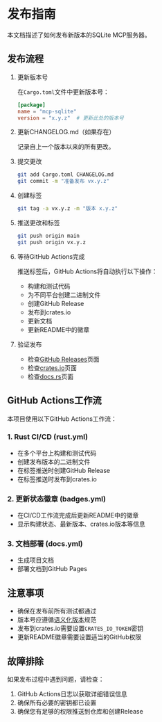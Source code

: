 # 发布指南

本文档描述了如何发布新版本的SQLite MCP服务器。

## 发布流程

1. 更新版本号

   在`Cargo.toml`文件中更新版本号：

   ```toml
   [package]
   name = "mcp-sqlite"
   version = "x.y.z"  # 更新此处的版本号
   ```

2. 更新CHANGELOG.md（如果存在）

   记录自上一个版本以来的所有更改。

3. 提交更改

   ```bash
   git add Cargo.toml CHANGELOG.md
   git commit -m "准备发布 vx.y.z"
   ```

4. 创建标签

   ```bash
   git tag -a vx.y.z -m "版本 x.y.z"
   ```

5. 推送更改和标签

   ```bash
   git push origin main
   git push origin vx.y.z
   ```

6. 等待GitHub Actions完成

   推送标签后，GitHub Actions将自动执行以下操作：

   - 构建和测试代码
   - 为不同平台创建二进制文件
   - 创建GitHub Release
   - 发布到crates.io
   - 更新文档
   - 更新README中的徽章

7. 验证发布

   - 检查[GitHub Releases](https://github.com/fishcode2025/mcp-sqlite/releases)页面
   - 检查[crates.io](https://crates.io/crates/mcp-sqlite)页面
   - 检查[docs.rs](https://docs.rs/mcp-sqlite)页面

## GitHub Actions工作流

本项目使用以下GitHub Actions工作流：

### 1. Rust CI/CD (rust.yml)

- 在多个平台上构建和测试代码
- 创建发布版本的二进制文件
- 在标签推送时创建GitHub Release
- 在标签推送时发布到crates.io

### 2. 更新状态徽章 (badges.yml)

- 在CI/CD工作流完成后更新README中的徽章
- 显示构建状态、最新版本、crates.io版本等信息

### 3. 文档部署 (docs.yml)

- 生成项目文档
- 部署文档到GitHub Pages

## 注意事项

- 确保在发布前所有测试都通过
- 版本号应遵循[语义化版本](https://semver.org/)规范
- 发布到crates.io需要设置`CRATES_IO_TOKEN`密钥
- 更新README徽章需要设置适当的GitHub权限

## 故障排除

如果发布过程中遇到问题，请检查：

1. GitHub Actions日志以获取详细错误信息
2. 确保所有必要的密钥都已设置
3. 确保您有足够的权限推送到仓库和创建Release 